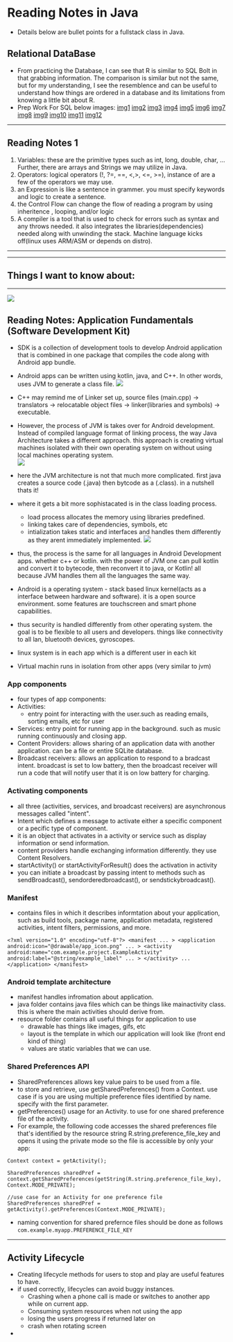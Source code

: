 # Reading Notes in Java
- Details below are bullet points for a fullstack class in Java.
## Relational DataBase
- From practicing the Database, I can see that R is similar to SQL Bolt in that grabbing information. The comparison is similar but not the same, but for my understanding, I see the resemblence and can be useful to understand how things are ordered in a database and its limitations from knowing a little bit about R.
- Prep Work For SQL below images:
[img1](public/prepImg/prepsql1.JPG)
[img2](public/prepImg/prepsql2.JPG)
[img3](public/prepImg/prepsql3.JPG)
[img4](public/prepImg/prepsql4.JPG)
[img5](public/prepImg/prepsql5.JPG)
[img6](public/prepImg/prepsql6.JPG)
[img7](public/prepImg/prepsql13.JPG)
[img8](public/prepImg/prepsql14.JPG)
[img9](public/prepImg/prepsql15.JPG)
[img10](public/prepImg/prepsql16.JPG)
[img11](public/prepImg/prepsql17.JPG)
[img12](public/prepImg/prepsql18.JPG)




****
## Reading Notes 1
1. Variables: these are the primitive types such as int, long, double, char, ... Further, there are arrays and Strings we may utilize in Java. 
2. Operators: logical operators (!, ?=, ==,  <,>, <=, >=), instance of are a few of the operators we may use.
3. an Expression is like a sentence in grammer. you must specify keywords and logic to create a sentence. 
4. the Control Flow can change the flow of reading a program by using inheritence , looping, and/or logic 
5. A compiler is a tool that is used to check for errors such as syntax and any throws needed. it also integrates the libraries(dependencies) needed along with unwinding the stack. Machine language kicks off(linux uses ARM/ASM or depends on distro). 

****

****
## Things I want to know about:
****

![](public/AndroidDrawing.jpg)

## Reading Notes: Application Fundamentals (Software Development Kit)
  - SDK is a collection of development tools to develop Android application that is combined in one package that compiles the code along with Android app bundle.
  - Android apps can be written using kotlin, java, and C++. In other words, uses JVM to generate a class file. 
  ![](public/jvm2.JPG)
  - C++ may remind me of Linker set up, source files (main.cpp) -> translators -> relocatable object files -> linker(libraries and symbols) -> executable. 
  - However, the process of JVM is takes over for Android development. Instead of compiled language format of linking process, the way Java Architecture takes a different approach. this approach is creating virtual machines isolated with their own operating system on without using local machines operating system.   
  ![](public/jvm1.JPG)
  - here the JVM architecture is not that much more complicated. first java creates a source code (.java) then bytcode as a (.class). in a nutshell thats it!
  - where it gets a bit more sophistacated is in the class loading process.
    - load process allocates the memory using libraries predefined.
    - linking takes care of dependencies, symbols, etc
    - intialization takes static and interfaces and handles them differently as they arent immediately implemented.
    ![](public/jvm3.JPG)
  - thus, the process is the same for all languages in Android Development apps. whether c++ or kotlin. with the power of JVM one can pull kotlin and convert it to bytecode, then reconvert it to java, or Kotlin! all because JVM handles them all the languages the same way. 

- Android is a operating system - stack based linux kernel(acts as a interface between hardware and software). it is a open source environment. some features are touchscreen and smart phone capabilities. 
- thus security is handled differently from other operating system. the goal is to be flexible to all users and developers. things like connectivity to all lan, bluetooth devices, gyroscopes.
- linux system is in each app which is a different user in each kit
- Virtual machin runs in isolation from other apps (very similar to jvm)

### App components
- four types of app components: 
- Activities:
  - entry point for interacting with the user.such as reading emails, sorting emails, etc for user
- Services: entry point for running app in the background. such as music running continuously and closing app.
- Content Providers: allows sharing of an application data with another application. can be a file or entire SQLite database.
- Broadcast receivers: allows an application to respond to a bradcast intent. broadcast is set to low battery, then the broadcast receiver will run a code that will notify user that it is on low battery for charging. 

### Activating components
- all three (activities, services, and broadcast receivers) are asynchronous  messages called "intent".
- Intent which defines a message  to activate either a specific component or a pecific type of component. 
- it is an object that activates in a activity or service such as display information or send information.
- content providers handle exchanging information differently. they use Content Resolvers.
- startActivity() or startActivityForResult() does the activation in activity
- you can initiate a broadcast by passing intent to methods such as sendBroadcast(), sendorderedbroadcast(), or sendstickybroadcast().


### Manifest
- contains files in which it describes informtation about your application, such as build tools, package name, application metadata, registered activities, intent filters, permissions, and more.

`<?xml version="1.0" encoding="utf-8"?>
<manifest ... >
    <application android:icon="@drawable/app_icon.png" ... >
        <activity android:name="com.example.project.ExampleActivity"
                  android:label="@string/example_label" ... >
        </activity>
        ...
    </application>
</manifest>`

### Android template architecture
- manifest handles infromation about application.
- java folder contains java files which can be things like mainactivity class. this is where the main activities should derive from.
- resource folder contains all useful things for application to use
  - drawable has things like images, gifs, etc
  - layout is the template in which our application will look like (front end kind of thing)
  - values are static variables that we can use.


 ### Shared Preferences API
 - SharedPreferences allows key value pairs to be used from a file. 
 - to store and retrieve, use getSharedPreferences() from a Context. use case if is you are using multiple preference files identified by name. specify with the first parameter.
 - getPreferences() usage for an Activity. to use for one shared preference file of the activity.
 - For example, the following code accesses the shared preferences file that's identified by the resource string R.string.preference_file_key and opens it using the private mode so the file is accessible by only your app:

  ```
  Context context = getActivity();

  SharedPreferences sharedPref = context.getSharedPreferences(getString(R.string.preference_file_key),
  Context.MODE_PRIVATE);

  //use case for an Activity for one preference file
  SharedPreferences sharedPref = getActivity().getPreferences(Context.MODE_PRIVATE);

  ````

- naming convention for shared prefernce files should be done as follows `com.example.myapp.PREFERENCE_FILE_KEY` 

***

## Activity Lifecycle

- Creating lifecycle methods for users to stop and play are useful features to have.
- if used correctly, lifecycles can avoid buggy instances.
  * Crashing when a phone call is made or switches to another app while on current app.
  * Consuming system resources when not using the app
  * losing the users progress if returned later on
  * crash when rotating screen
- 
 
